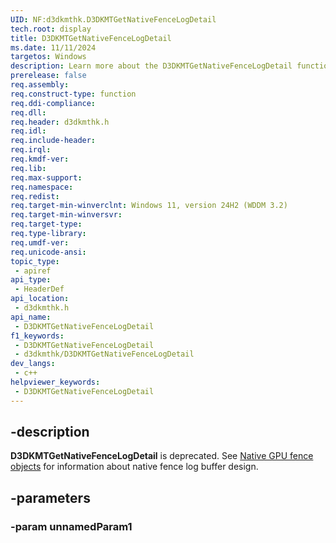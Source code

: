 ```yaml
---
UID: NF:d3dkmthk.D3DKMTGetNativeFenceLogDetail
tech.root: display
title: D3DKMTGetNativeFenceLogDetail
ms.date: 11/11/2024
targetos: Windows
description: Learn more about the D3DKMTGetNativeFenceLogDetail function.
prerelease: false
req.assembly: 
req.construct-type: function
req.ddi-compliance: 
req.dll: 
req.header: d3dkmthk.h
req.idl: 
req.include-header: 
req.irql: 
req.kmdf-ver: 
req.lib: 
req.max-support: 
req.namespace: 
req.redist: 
req.target-min-winverclnt: Windows 11, version 24H2 (WDDM 3.2)
req.target-min-winversvr: 
req.target-type: 
req.type-library: 
req.umdf-ver: 
req.unicode-ansi: 
topic_type:
 - apiref
api_type:
 - HeaderDef
api_location:
 - d3dkmthk.h
api_name:
 - D3DKMTGetNativeFenceLogDetail
f1_keywords:
 - D3DKMTGetNativeFenceLogDetail
 - d3dkmthk/D3DKMTGetNativeFenceLogDetail
dev_langs:
 - c++
helpviewer_keywords:
 - D3DKMTGetNativeFenceLogDetail
---
```


## -description

**D3DKMTGetNativeFenceLogDetail** is deprecated. See [Native GPU fence objects](/windows-hardware/drivers/display/native-gpu-fence-objects) for information about native fence log buffer design.

## -parameters

### -param unnamedParam1
